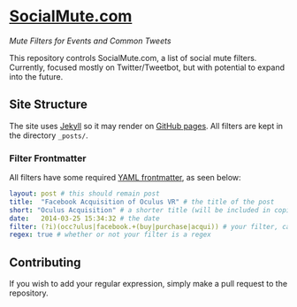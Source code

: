 # [SocialMute.com](http://socialmute.com/)
_Mute Filters for Events and Common Tweets_

This repository controls SocialMute.com, a list of social mute filters. Currently, focused mostly on Twitter/Tweetbot, but with potential to expand into the future.

## Site Structure
The site uses [Jekyll](http://jekyllrb.com/) so it may render on [GitHub pages](http://pages.github.com/). All filters are kept in the directory `_posts/`.

### Filter Frontmatter
All filters have some required [YAML frontmatter](http://jekyllrb.com/docs/frontmatter/), as seen below:

```yml
layout: post # this should remain post
title:  "Facebook Acquisition of Oculus VR" # the title of the post
short: "Oculus Acquisition" # a shorter title (will be included in copied filter)
date:   2014-03-25 15:34:32 # the date
filter: (?i)(occ?ulus|facebook.+(buy|purchase|acqui)) # your filter, can be a regex or string
regex: true # whether or not your filter is a regex
```

## Contributing

If you wish to add your regular expression, simply make a pull request to the repository.